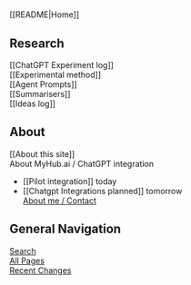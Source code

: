 <!-- This comment is not rendered visibly to web.

Feel free to edit this page.

Please use these special conventions for Sidebar pages:

Use `# Headers` to separate sections.

Instead of bullet lists, use plain lines, with two space characters added to the end of lines. That makes a line break. (Otherwise, the lines will wrap onto one line.)
-->
#

[[README|Home]]  

## Research

[[ChatGPT Experiment log]]  
[[Experimental method]]  
[[Agent Prompts]]  
[[Summarisers]]  
[[Ideas log]]   
## About

[[About this site]]  
About MyHub.ai / ChatGPT integration  
 - [[Pilot integration]] today  
 - [[Chatgpt Integrations planned]] tomorrow  
[About me / Contact](https://myhub.ai/@mathewlowry/about/)   
## General Navigation

[Search](/search.html)  
[All Pages](/all-pages.html)  
[Recent Changes](/recent-pages.html)  

